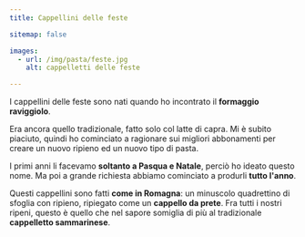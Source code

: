 ```yaml
---
title: Cappellini delle feste

sitemap: false

images:
  - url: /img/pasta/feste.jpg
    alt: cappelletti delle feste

---
```


I cappellini delle feste sono nati quando ho incontrato il **formaggio raviggiolo**. 

Era ancora quello tradizionale, fatto solo col latte di capra. Mi è subito piaciuto, quindi ho cominciato a ragionare sui migliori abbonamenti per creare un nuovo ripieno ed un nuovo tipo di pasta.

I primi anni li facevamo **soltanto a Pasqua e Natale**, perciò ho ideato questo nome. Ma poi a grande richiesta abbiamo cominciato a produrli **tutto l'anno**.

Questi cappellini sono fatti **come in Romagna**: un minuscolo quadrettino di sfoglia con ripieno, ripiegato come un **cappello da prete**. Fra tutti i nostri ripeni, questo è quello che nel sapore somiglia di più al tradizionale **cappelletto sammarinese**. 